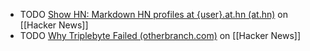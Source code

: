 - TODO [Show HN: Markdown HN profiles at {user}.at.hn (at.hn)](https://news.ycombinator.com/item?id=40632773) on [[Hacker News]]
- TODO [Why Triplebyte Failed (otherbranch.com)](https://news.ycombinator.com/item?id=40634774) on [[Hacker News]]